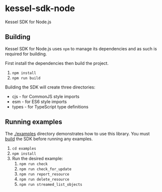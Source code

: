 # kessel-sdk-node

Kessel SDK for Node.js

## Building

Kessel SDK for Node.js uses `npm` to manage its dependencies and as such is required for building.

First install the dependencies then build the project.

1. `npm install`
2. `npm run build`

Building the SDK will create three directories:

- cjs - for CommonJS style imports
- esm - for ES6 style imports
- types - for TypeScript type definitions

## Running examples

The [./examples](./examples) directory demonstrates how to use this library.
You must [build](#building) the SDK before running any examples.

1. `cd examples`
2. `npm install`
3. Run the desired example:
   1. `npm run check`
   2. `npm run check_for_update`
   3. `npm run report_resource`
   4. `npm run delete_resource`
   5. `npm run streamed_list_objects`
